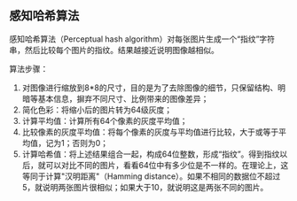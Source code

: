## 感知哈希算法

感知哈希算法（Perceptual hash algorithm）对每张图片生成一个“指纹”字符串，然后比较每个图片的指纹。结果越接近说明图像越相似。

算法步骤：
1. 对图像进行缩放到8*8的尺寸，目的是为了去除图像的细节，只保留结构、明暗等基本信息，摒弃不同尺寸、比例带来的图像差异；
2. 简化色彩：将缩小后的图片转为64级灰度；
3. 计算平均值：计算所有64个像素的灰度平均值；
4. 比较像素的灰度平均值：将每个像素的灰度与平均值进行比较，大于或等于平均值，记为1；否则为0；
5. 计算哈希值：将上述结果组合一起，构成64位整数，形成“指纹”。得到指纹以后，就可以对比不同的图片，看看64位中有多少位是不一样的。在理论上，这等同于计算"汉明距离"（Hamming distance）。如果不相同的数据位不超过5，就说明两张图片很相似；如果大于10，就说明这是两张不同的图片。